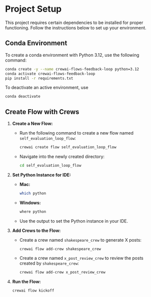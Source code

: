# Project Setup

This project requires certain dependencies to be installed for proper functioning. Follow the instructions below to set up your environment.

## Conda Environment

To create a conda environment with Python 3.12, use the following command:

```sh
conda create -y --name crewai-flows-feedback-loop python=3.12 
conda activate crewai-flows-feedback-loop
pip install -r requirements.txt
```

To deactivate an active environment, use

```sh
conda deactivate
```

## Create Flow with Crews

1. **Create a New Flow:**
   - Run the following command to create a new flow named `self_evaluation_loop_flow`:

     ```bash
     crewai create flow self_evaluation_loop_flow
     ```

   - Navigate into the newly created directory:

     ```bash
     cd self_evaluation_loop_flow
     ```

2. **Set Python Instance for IDE:**
   - **Mac:**

     ```bash
     which python
     ```

   - **Windows:**

     ```bash
     where python
     ```

   - Use the output to set the Python instance in your IDE.

3. **Add Crews to the Flow:**
   - Create a crew named `shakespeare_crew` to generate X posts:

     ```bash
     crewai flow add-crew shakespeare_crew
     ```

   - Create a crew named `x_post_review_crew` to review the posts created by `shakespeare_crew`:

     ```bash
     crewai flow add-crew x_post_review_crew
     ```

4. **Run the Flow:**

   ```bash
   crewai flow kickoff
   ```
